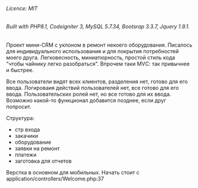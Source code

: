 ###### Licence: MIT
###### Built with PHP8.1, Codeigniter 3, MySQL 5.7.34, Bootsrap 3.3.7, Jquery 1.9.1.

Проект мини-CRM с уклоном в ремонт некоего оборудования. 
Писалось для индивидуального использования и для покрытия потребностей моего друга. Легковесность, миниатюрность, простой стиль кода "чтобы чайнику легко разобраться". Впрочем таки MVС: так привычнее и быстрее.

Все пользователи видят всех клиентов, разделения нет, готово для его ввода.
Логироваия действий пользователей нет, все готово для его ввода.
Пользовательских ролей нет, но все готово для их ввода.
Возможно какой-то функционал добавится позднее, если друг попросит.

Структура:
- стр входа
- закачики
- оборудование
- заявки на ремонт
- платежи
- заготовка для отчетов

Верстка в основном для мобильных.
Начать стоит с application/controllers/Welcome.php:37
